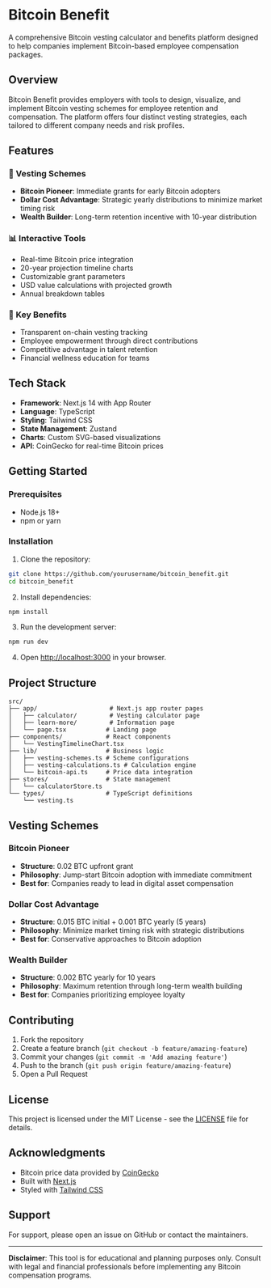 # Bitcoin Benefit

A comprehensive Bitcoin vesting calculator and benefits platform designed to help companies implement Bitcoin-based employee compensation packages.

## Overview

Bitcoin Benefit provides employers with tools to design, visualize, and implement Bitcoin vesting schemes for employee retention and compensation. The platform offers four distinct vesting strategies, each tailored to different company needs and risk profiles.

## Features

### 🚀 Vesting Schemes
- **Bitcoin Pioneer**: Immediate grants for early Bitcoin adopters
- **Dollar Cost Advantage**: Strategic yearly distributions to minimize market timing risk
- **Wealth Builder**: Long-term retention incentive with 10-year distribution


### 📊 Interactive Tools
- Real-time Bitcoin price integration
- 20-year projection timeline charts
- Customizable grant parameters
- USD value calculations with projected growth
- Annual breakdown tables

### 🎯 Key Benefits
- Transparent on-chain vesting tracking
- Employee empowerment through direct contributions
- Competitive advantage in talent retention
- Financial wellness education for teams

## Tech Stack

- **Framework**: Next.js 14 with App Router
- **Language**: TypeScript
- **Styling**: Tailwind CSS
- **State Management**: Zustand
- **Charts**: Custom SVG-based visualizations
- **API**: CoinGecko for real-time Bitcoin prices

## Getting Started

### Prerequisites
- Node.js 18+ 
- npm or yarn

### Installation

1. Clone the repository:
```bash
git clone https://github.com/yourusername/bitcoin_benefit.git
cd bitcoin_benefit
```

2. Install dependencies:
```bash
npm install
```

3. Run the development server:
```bash
npm run dev
```

4. Open [http://localhost:3000](http://localhost:3000) in your browser.

## Project Structure

```
src/
├── app/                    # Next.js app router pages
│   ├── calculator/         # Vesting calculator page
│   ├── learn-more/         # Information page
│   └── page.tsx           # Landing page
├── components/            # React components
│   └── VestingTimelineChart.tsx
├── lib/                   # Business logic
│   ├── vesting-schemes.ts # Scheme configurations
│   ├── vesting-calculations.ts # Calculation engine
│   └── bitcoin-api.ts     # Price data integration
├── stores/                # State management
│   └── calculatorStore.ts
└── types/                 # TypeScript definitions
    └── vesting.ts
```

## Vesting Schemes

### Bitcoin Pioneer
- **Structure**: 0.02 BTC upfront grant
- **Philosophy**: Jump-start Bitcoin adoption with immediate commitment
- **Best for**: Companies ready to lead in digital asset compensation

### Dollar Cost Advantage  
- **Structure**: 0.015 BTC initial + 0.001 BTC yearly (5 years)
- **Philosophy**: Minimize market timing risk with strategic distributions
- **Best for**: Conservative approaches to Bitcoin adoption

### Wealth Builder
- **Structure**: 0.002 BTC yearly for 10 years
- **Philosophy**: Maximum retention through long-term wealth building
- **Best for**: Companies prioritizing employee loyalty


## Contributing

1. Fork the repository
2. Create a feature branch (`git checkout -b feature/amazing-feature`)
3. Commit your changes (`git commit -m 'Add amazing feature'`)
4. Push to the branch (`git push origin feature/amazing-feature`)
5. Open a Pull Request

## License

This project is licensed under the MIT License - see the [LICENSE](LICENSE) file for details.

## Acknowledgments

- Bitcoin price data provided by [CoinGecko](https://www.coingecko.com/)
- Built with [Next.js](https://nextjs.org/)
- Styled with [Tailwind CSS](https://tailwindcss.com/)

## Support

For support, please open an issue on GitHub or contact the maintainers.

---

**Disclaimer**: This tool is for educational and planning purposes only. Consult with legal and financial professionals before implementing any Bitcoin compensation programs.